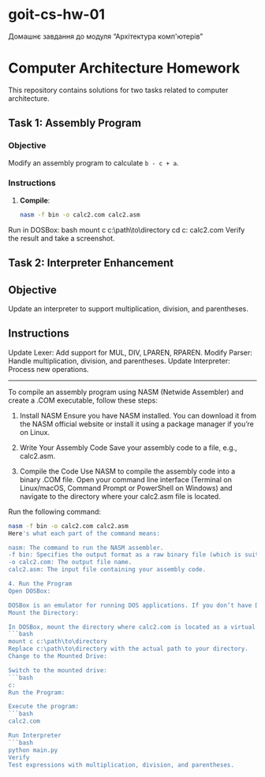 # goit-cs-hw-01
Домашнє завдання до модуля “Архітектура комп'ютерів”

# Computer Architecture Homework

This repository contains solutions for two tasks related to computer architecture.

## Task 1: Assembly Program

### Objective
Modify an assembly program to calculate `b - c + a`.

### Instructions
1. **Compile**:
   ```bash
   nasm -f bin -o calc2.com calc2.asm
Run in DOSBox:
bash
mount c c:\path\to\directory
cd c:
calc2.com
Verify the result and take a screenshot.

## Task 2: Interpreter Enhancement

## Objective
Update an interpreter to support multiplication, division, and parentheses.

## Instructions
Update Lexer: Add support for MUL, DIV, LPAREN, RPAREN.
Modify Parser: Handle multiplication, division, and parentheses.
Update Interpreter: Process new operations.
__________________________________________________________________________________________________________________________________________________________________________________________________________________________________
To compile an assembly program using NASM (Netwide Assembler) and create a .COM executable, follow these steps:

1. Install NASM
Ensure you have NASM installed. You can download it from the NASM official website or install it using a package manager if you’re on Linux.

2. Write Your Assembly Code
Save your assembly code to a file, e.g., calc2.asm.

3. Compile the Code
Use NASM to compile the assembly code into a binary .COM file. Open your command line interface (Terminal on Linux/macOS, Command Prompt or PowerShell on Windows) and navigate to the directory where your calc2.asm file is located.

Run the following command:

```bash
nasm -f bin -o calc2.com calc2.asm
Here's what each part of the command means:

nasm: The command to run the NASM assembler.
-f bin: Specifies the output format as a raw binary file (which is suitable for .COM files).
-o calc2.com: The output file name.
calc2.asm: The input file containing your assembly code.

4. Run the Program
Open DOSBox:

DOSBox is an emulator for running DOS applications. If you don’t have DOSBox installed, download and install it from the DOSBox website.
Mount the Directory:

In DOSBox, mount the directory where calc2.com is located as a virtual drive. For example:
```bash
mount c c:\path\to\directory
Replace c:\path\to\directory with the actual path to your directory.
Change to the Mounted Drive:

Switch to the mounted drive:
```bash
c:
Run the Program:

Execute the program:
```bash
calc2.com

Run Interpreter
```bash
python main.py
Verify
Test expressions with multiplication, division, and parentheses.
